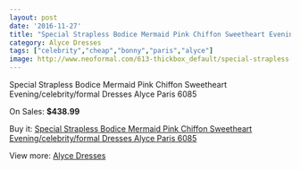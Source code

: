 ```yaml
---
layout: post
date: '2016-11-27'
title: "Special Strapless Bodice Mermaid Pink Chiffon Sweetheart Evening/celebrity/formal Dresses Alyce Paris 6085"
category: Alyce Dresses
tags: ["celebrity","cheap","bonny","paris","alyce"]
image: http://www.neoformal.com/613-thickbox_default/special-strapless-bodice-mermaid-pink-chiffon-sweetheart-evening-celebrity-formal-dresses-alyce-paris-6085.jpg
---
```

Special Strapless Bodice Mermaid Pink Chiffon Sweetheart Evening/celebrity/formal Dresses Alyce Paris 6085

On Sales: **$438.99**
<a href="https://www.neoformal.com/en/alyce-dresses/217-special-strapless-bodice-mermaid-pink-chiffon-sweetheart-evening-celebrity-formal-dresses-alyce-paris-6085.html"><amp-img layout="responsive" width="600" height="600" src="//www.neoformal.com/613-thickbox_default/special-strapless-bodice-mermaid-pink-chiffon-sweetheart-evening-celebrity-formal-dresses-alyce-paris-6085.jpg" alt="Special Strapless Bodice Mermaid Pink Chiffon Sweetheart Evening/celebrity/formal Dresses Alyce Paris 6085 0" /></a>
<a href="https://www.neoformal.com/en/alyce-dresses/217-special-strapless-bodice-mermaid-pink-chiffon-sweetheart-evening-celebrity-formal-dresses-alyce-paris-6085.html"><amp-img layout="responsive" width="600" height="600" src="//www.neoformal.com/614-thickbox_default/special-strapless-bodice-mermaid-pink-chiffon-sweetheart-evening-celebrity-formal-dresses-alyce-paris-6085.jpg" alt="Special Strapless Bodice Mermaid Pink Chiffon Sweetheart Evening/celebrity/formal Dresses Alyce Paris 6085 1" /></a>

Buy it: [Special Strapless Bodice Mermaid Pink Chiffon Sweetheart Evening/celebrity/formal Dresses Alyce Paris 6085](https://www.neoformal.com/en/alyce-dresses/217-special-strapless-bodice-mermaid-pink-chiffon-sweetheart-evening-celebrity-formal-dresses-alyce-paris-6085.html "Special Strapless Bodice Mermaid Pink Chiffon Sweetheart Evening/celebrity/formal Dresses Alyce Paris 6085")

View more: [Alyce Dresses](https://www.neoformal.com/en/3-alyce-dresses "Alyce Dresses")